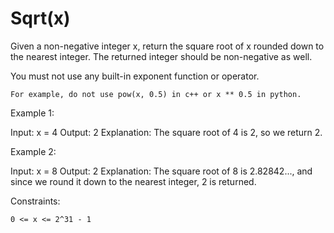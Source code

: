 # Sqrt(x)

Given a non-negative integer x, return the square root of x rounded down to the nearest integer. The returned integer should be non-negative as well.

You must not use any built-in exponent function or operator.

    For example, do not use pow(x, 0.5) in c++ or x ** 0.5 in python.

 

Example 1:

Input: x = 4
Output: 2
Explanation: The square root of 4 is 2, so we return 2.

Example 2:

Input: x = 8
Output: 2
Explanation: The square root of 8 is 2.82842..., and since we round it down to the nearest integer, 2 is returned.

 

Constraints:

    0 <= x <= 2^31 - 1
